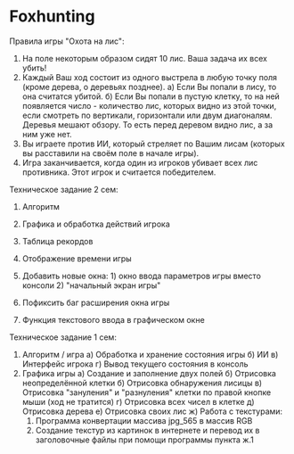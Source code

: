 # Foxhunting

Правила игры "Охота на лис":
  1) На поле некоторым образом сидят 10 лис. Ваша задача их всех убить!
  2) Каждый Ваш ход состоит из одного выстрела в любую точку поля (кроме дерева, о деревьях позднее).
    а) Если Вы попали в лису, то она считатся убитой.
    б) Если Вы попали в пустую клетку, то на ней появляется число - количество лис, которых видно из этой точки, если смотреть по вертикали, горизонтали или двум диагоналям. Деревья мешают обзору. То есть перед деревом видно лис, а за ним уже нет.
  3) Вы играете против ИИ, который стреляет по Вашим лисам (которых вы расставили на своём поле в начале игры).
  4) Игра заканчивается, когда один из игроков убивает всех лис противника. Этот игрок и считается победителем.

Техническое задание 2 сем:
1) Алгоритм

2) Графика и обработка действий игрока
  1) Таблица рекордов
  2) Отображение времени игры
  3) Добавить новые окна:
    1) окно ввода параметров игры вместо консоли
    2) "начальный экран игры"
  4) Пофиксить баг расширения окна игры
  5) Функция текстового ввода в графическом окне

Техническое задание 1 сем:
1) Алгоритм / игра 
  а) Обработка и хранение состояния игры 
  б) ИИ 
  в) Интерфейс игрока 
  г) Вывод текущего состояния в консоль
2) Графика игры
  а) Создание и заполнение двух полей
  б) Отрисовка неопределённой клетки
  б) Отрисовка обнаружения лисицы
  в) Отрисовка "зануления" и "разнуления" клетки по правой кнопке мыши (ход не тратится)
  г) Отрисовка всех чисел в клетке
  д) Отрисовка дерева
  е) Отрисовка своих лис
  ж) Работа с текстурами:
    1) Программа конвертации массива jpg_565 в массив RGB
    2) Создание текстур из картинок в интернете и перевод их в заголовочные файлы при помощи программы пункта ж.1
